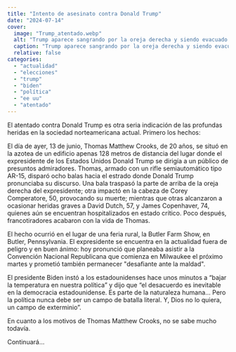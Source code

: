 ```yaml
---
title: "Intento de asesinato contra Donald Trump"
date: "2024-07-14"
cover:
  image: "Trump_atentado.webp" 
  alt: "Trump aparece sangrando por la oreja derecha y siendo evacuado por un equipo de seguridad."
  caption: "Trump aparece sangrando por la oreja derecha y siendo evacuado por un equipo de seguridad."
  relative: false
categories: 
  - "actualidad"
  - "elecciones"
  - "trump"
  - "biden"
  - "política"
  - "ee uu"
  - "atentado"
---
```


El atentado contra Donald Trump es otra seria indicación de las profundas heridas en la sociedad norteamericana actual. 
Primero los hechos:

El día de ayer, 13 de junio, Thomas Matthew Crooks, de 20 años, se situó en la azotea de un edificio apenas 128 metros de distancia del lugar donde el expresidente de los Estados Unidos Donald Trump se dirigía a un público de presuntos admiradores. Thomas, armado con un rifle semiautomático tipo AR-15, disparó ocho balas hacia el estrado donde Donald Trump pronunciaba su discurso. Una bala traspasó la parte de arriba de la oreja derecha del expresidente; otra impactó en la cabeza de Corey Comperatore, 50, provocando su muerte; mientras que otras alcanzaron a ocasionar heridas graves a David Dutch, 57, y James Copenhaver, 74, quienes aún se encuentran hospitalizados en estado crítico. Poco después, francotiradores acabaron con la vida de Thomas.

El hecho ocurrió en el lugar de una feria rural, la Butler Farm Show, en Butler, Pennsylvania. El expresidente se encuentra en la actualidad fuera de peligro y en buen ánimo: hoy pronunció  que planeaba asistir a la Convención Nacional Republicana que comienza en Milwaukee el próximo martes y prometió también permanecer "desafiante ante la maldad".

El presidente Biden instó a los estadounidenses hace unos minutos a “bajar la temperatura en nuestra política” y dijo que “el desacuerdo es inevitable en la democracia estadounidense. Es parte de la naturaleza humana... Pero la política nunca debe ser un campo de batalla literal. Y, Dios no lo quiera, un campo de exterminio”.

En cuanto a los motivos de Thomas Matthew Crooks, no se sabe mucho todavía.

Continuará…

